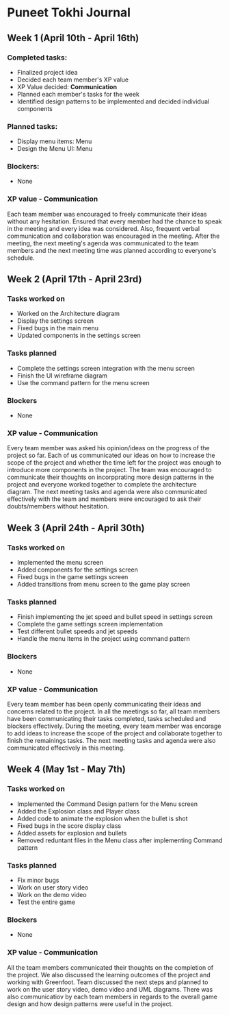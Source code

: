 # Puneet Tokhi Journal

## Week 1 (April 10th - April 16th)

### Completed tasks:
* Finalized project idea
* Decided each team member's XP value
* XP Value decided: **Communication**
* Planned each member's tasks for the week 
* Identified design patterns to be implemented and decided individual components

### Planned tasks:
* Display menu items: Menu
* Design the Menu UI: Menu

### Blockers:
* None

### XP value - Communication
Each team member was encouraged to freely communicate their ideas without any hesitation. Ensured that every member had the chance to speak in the meeting and every idea was considered. Also, frequent verbal communication and collaboration was encouraged in the meeting. After the meeting, the next meeting's agenda was communicated to the team members and the next meeting time was planned according to everyone's schedule.


## Week 2 (April 17th - April 23rd)

### Tasks worked on
* Worked on the Architecture diagram
* Display the settings screen
* Fixed bugs in the main menu
* Updated components in the settings screen

### Tasks planned
* Complete the settings screen integration with the menu screen
* Finish the UI wireframe diagram
* Use the command pattern for the menu screen

### Blockers
* None

### XP value - Communication
Every team member was asked his opinion/ideas on the progress of the project so far. Each of us communicated our ideas on how to increase the scope of the project and whether the time left for the project was enough to introduce more components in the project. The team was encouraged to communicate their thoughts on incorpprating more design patterns in the project and everyone worked together to complete the architecture diagram. The next meeting tasks and agenda were also communicated effectively with the team and members were encouraged to ask their doubts/members without hesitation.

## Week 3 (April 24th - April 30th)

### Tasks worked on
* Implemented the menu screen
* Added components for the settings screen
* Fixed bugs in the game settings screen
* Added transitions from menu screen to the game play screen

### Tasks planned
* Finish implementing the jet speed and bullet speed in settings screen
* Complete the game settings screen implementation
* Test different bullet speeds and jet speeds
* Handle the menu items in the project using command pattern

### Blockers
* None

### XP value - Communication
Every team member has been openly communicating their ideas and concerns related to the project. In all the meetings so far, all team members have been communicating their tasks completed, tasks scheduled and blockers effectively. During the meeting, every team member was encorage to add ideas to increase the scope of the project and collaborate together to finish the remainings tasks. The next meeting tasks and agenda were also communicated effectively in this meeting.

## Week 4 (May 1st - May 7th)

### Tasks worked on
* Implemented the Command Design pattern for the Menu screen
* Added the Explosion class and Player class
* Added code to animate the explosion when the bullet is shot
* Fixed bugs in the score display class
* Added assets for explosion and bullets
* Removed reduntant files in the Menu class after implementing Command pattern

### Tasks planned
* Fix minor bugs
* Work on user story video
* Work on the demo video
* Test the entire game

### Blockers
* None

### XP value - Communication
All the team members communicated their thoughts on the completion of the project. We also discussed the learning outcomes of the project and working with Greenfoot. Team discussed the next steps and planned to work on the user story video, demo video and UML diagrams. There was also communicatiov by each team members in regards to the overall game design and how design patterns were useful in the project.
